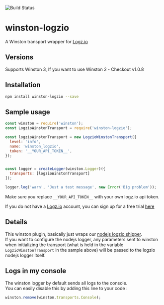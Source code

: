 ![Build Status](https://travis-ci.org/logzio/winston-logzio.svg?branch=master)

# winston-logzio
A Winston transport wrapper for [Logz.io](http://logz.io/)
## Versions
Supports Winston 3, If you want to use Winston 2 - Checkout v1.0.8

## Installation
```bash
npm install winston-logzio --save
```


## Sample usage
```javascript
const winston = require('winston');
const LogzioWinstonTransport = require('winston-logzio');

const logzioWinstonTransport = new LogzioWinstonTransport({
  level: 'info',
  name: 'winston_logzio',
  token: '__YOUR_API_TOKEN__',
});


const logger = createLogger(winston.Logger)({
  transports: [logzioWinstonTransport]
]);

logger.log('warn', 'Just a test message', new Error('Big problem'));

```

Make sure you replace `__YOUR_API_TOKEN__` with your own logz.io api token.<br/>

If you do not have a [Logz.io](http://logz.io) account, you can sign up for a free trial [here](https://app.logz.io/#/signup)


## Details
This winston plugin, basically just wraps our [nodejs logzio shipper](https://github.com/logzio/logzio-nodejs).<br/>
If you want to configure the nodejs logger, any parameters sent to winston when initializing the transport
(what is held in the variable `LogzioWinstonTransport` in the sample above) will be passed to the logzio nodejs logger itself.


## Logs in my console  
The winston logger by default sends all logs to the console.  
You can easily disable this by adding this line to your code :
```js
winston.remove(winston.transports.Console);
```
